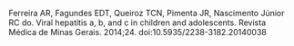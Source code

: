 Ferreira AR, Fagundes EDT, Queiroz TCN, Pimenta JR, Nascimento Júnior RC do. Viral hepatitis a, b, and c in children and adolescents. Revista Médica de Minas Gerais. 2014;24. doi:10.5935/2238-3182.20140038